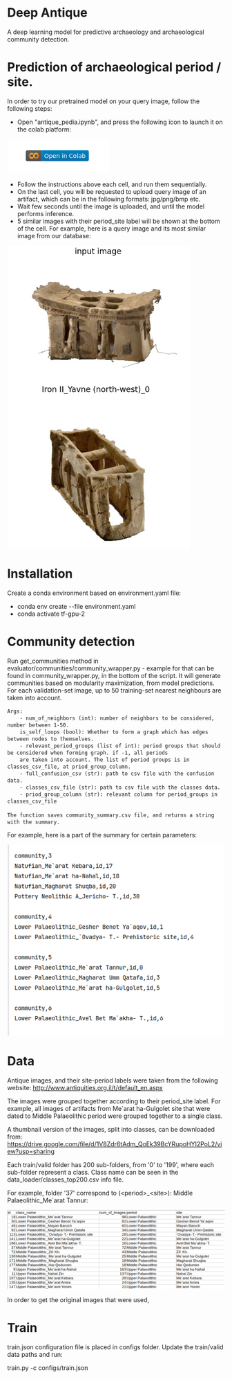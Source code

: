 # Deep Antique
A deep learning model for predictive archaeology and archaeological community detection.

# Prediction of archaeological period / site. 
In order to try our pretrained model on your query image, follow the following steps:
* Open "antique_pedia.ipynb", and press the following icon to launch it on the colab platform:

![alt text](https://github.com/aviresler/antique-gen/blob/master/misc/colab.png)
* Follow the instructions above each cell, and run them sequentially.
* On the last cell, you will be requested to upload query image of an artifact, which can be in the following formats: jpg/png/bmp etc.
* Wait few seconds until the image is uploaded, and until the model performs inference.
* 5 similar images with their period_site label will be shown at the bottom of the cell. For example, here is a query image and its most similar image from our database:

![alt text](https://github.com/aviresler/antique-gen/blob/master/misc/query_pred0.png)


# Installation
Create a conda environment based on environment.yaml file:

* conda env create --file environment.yaml
* conda activate tf-gpu-2

# Community detection
Run get_communities method in evaluator/communities/community_wrapper.py - example for that can be found in 
community_wrapper.py, in the bottom of the script. 
It will generate communities based on modularity maximization, from model predictions.
For each validation-set image, up to 50 training-set nearest neighbours are taken into account.

    Args:
        - num_of_neighbors (int): number of neighbors to be considered, number between 1-50.
        is_self_loops (bool): Whether to form a graph which has edges between nodes to themselves.
        - relevant_period_groups (list of int): period groups that should be considered when forming graph. if -1, all periods
        are taken into account. The list of period groups is in classes_csv_file, at priod_group_column.
        - full_confusion_csv (str): path to csv file with the confusion data.
        - classes_csv_file (str): path to csv file with the classes data.
        - priod_group_column (str): relevant column for period_groups in classes_csv_file
    
    The function saves community_summary.csv file, and returns a string with the summary.

For example, here is a part of the summary for certain parameters:

![alt text](https://github.com/aviresler/antique-gen/blob/master/misc/community_detection.png)

# Data
Antique images, and their site-period labels were taken from the following website: http://www.antiquities.org.il/t/default_en.aspx

The images were grouped together according to their period_site label.
For example, all images of artifacts from Me\`arat ha-Gulgolet site that were dated to Middle Palaeolithic
period were grouped together to a single class.

A thumbnail version of the images, split into classes, can be downloaded from:
https://drive.google.com/file/d/1V8Zdr6tAdm_QoEk39BcYRupoHYI2PoL2/view?usp=sharing

Each train/valid folder has 200 sub-folders, from '0' to '199', where each sub-folder represent a class.
Class name can be seen in the data_loader/classes_top200.csv info file.

For example, folder '37' correspond to (\<period>_\<site>): Middle Palaeolithic_Me`arat Tannur:

![alt text](https://github.com/aviresler/antique-gen/blob/master/misc/data_info.png)


In order to get the original images that were used, 

# Train
train.json configuration file is placed in configs folder. Update the train/valid data paths and run:

train.py -c configs/train.json